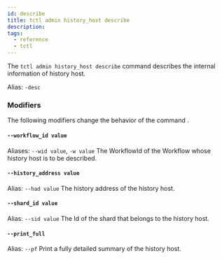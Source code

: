 ```yaml
---
id: describe
title: tctl admin history_host describe
description:
tags:
  - reference
  - tctl
---
```


The `tctl admin history_host describe` command describes the internal information of history host.

Alias: `-desc`

### Modifiers

The following modifiers change the behavior of the command .

#### `--workflow_id value`

Aliases: `--wid value`, `-w value`
The WorkflowId of the Workflow whose history host is to be described.

#### `--history_address value`

Alias: `--had value`
The history address of the history host.

#### `--shard_id value`

Alias: `--sid value`
The Id of the shard that belongs to the history host.

#### `--print_full`

Alias: `--pf`
Print a fully detailed summary of the history host.
